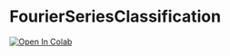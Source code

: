 # FourierSeriesClassification
[![Open In Colab](https://colab.research.google.com/assets/colab-badge.svg)]([https://colab.research.google.com/github/googlecolab/colabtools/blob/master/notebooks/colab-github-demo.ipynb](https://colab.research.google.com/github/abbass12/FourierSeriesClassification/blob/main/ClassifyingSignals.ipynb))
